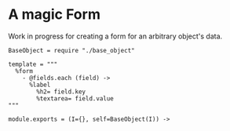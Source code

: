 A magic Form
============

Work in progress for creating a form for an arbitrary object's data.

    BaseObject = require "./base_object"

    template = """
      %form
        - @fields.each (field) ->
          %label
            %h2= field.key
            %textarea= field.value
    """

    module.exports = (I={}, self=BaseObject(I)) ->
      